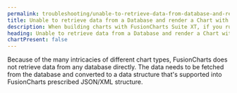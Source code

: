 ```yaml
---
permalink: troubleshooting/unable-to-retrieve-data-from-database-and-render-chart-with-fc.html
title: Unable to retrieve data from a Database and render a Chart with FC | FusionCharts
description: When building charts with FusionCharts Suite XT, if you run into errors, you can use our troubleshooting to trace such errors
heading: Unable to retrieve data from a Database and render a Chart with FC
chartPresent: false
---
```


Because of the many intricacies of different chart types, FusionCharts does not retrieve data from any database directly. The data needs to be fetched from the database and converted to a data structure that's supported into FusionCharts prescribed JSON/XML structure.